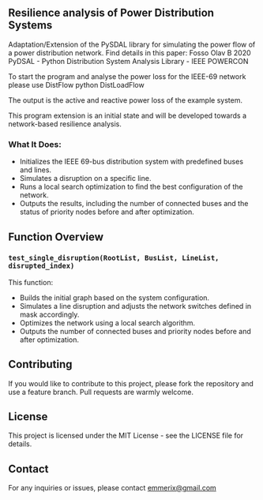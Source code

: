 Resilience analysis of Power Distribution Systems
---------------------------------------------------------------------------------------------------------
Adaptation/Extension of the PySDAL library for simulating the power flow of a power distribution network.
Find details in this paper:
Fosso Olav B 2020 PyDSAL - Python Distribution System Analysis Library - IEEE POWERCON

To start the program and analyse the power loss for the IEEE-69 network please use DistFlow
python DistLoadFlow

The output is the active and reactive power loss of the example system. 

This program extension is an initial state and will be developed towards a network-based resilience analysis.


### What It Does:
- Initializes the IEEE 69-bus distribution system with predefined buses and lines.
- Simulates a disruption on a specific line.
- Runs a local search optimization to find the best configuration of the network.
- Outputs the results, including the number of connected buses and the status of priority nodes before and after optimization.

## Function Overview

### `test_single_disruption(RootList, BusList, LineList, disrupted_index)`

This function:
- Builds the initial graph based on the system configuration.
- Simulates a line disruption and adjusts the network switches defined in mask accordingly.
- Optimizes the network using a local search algorithm.
- Outputs the number of connected buses and priority nodes before and after optimization.

## Contributing

If you would like to contribute to this project, please fork the repository and use a feature branch. Pull requests are warmly welcome.

## License

This project is licensed under the MIT License - see the LICENSE file for details.

## Contact

For any inquiries or issues, please contact emmerix@gmail.com
